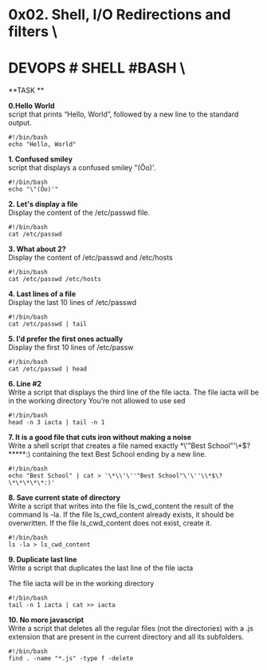 # 0x02. Shell, I/O Redirections and filters \
# DEVOPS # SHELL #BASH \


**TASK **

 **0.Hello World** \
 script that prints “Hello, World”, followed by a new line to the standard output.
 ```
#!/bin/bash 
echo "Hello, World"
```
**1. Confused smiley** \
script that displays a confused smiley "(Ôo)'.
 ```
#!/bin/bash
echo "\"(Ôo)'"
 ```
 
 **2. Let's display a file** \
 Display the content of the /etc/passwd file. 
```
#!/bin/bash 
cat /etc/passwd
```
 
**3. What about 2?** \
Display the content of /etc/passwd and /etc/hosts
```
#!/bin/bash
cat /etc/passwd /etc/hosts
```
**4. Last lines of a file** \
Display the last 10 lines of /etc/passwd
```
#!/bin/bash
cat /etc/passwd | tail
```
**5. I'd prefer the first ones actually** \
Display the first 10 lines of /etc/passw 
```
#!/bin/bash 
cat /etc/passwd | head 
```

**6. Line #2** \
Write a script that displays the third line of the file iacta.
The file iacta will be in the working directory
You’re not allowed to use sed
```
#!/bin/bash
head -n 3 iacta | tail -n 1 
```
**7. It is a good file that cuts iron without making a noise** \
Write a shell script that creates a file named exactly \*\\'"Best School"\'\\*$\?\*\*\*\*\*:) containing the text Best School ending by a new line.
```
#!/bin/bash
echo "Best School" | cat > '\*\\'\''"Best School"\'\''\\*$\?\*\*\*\*\*:)'
```
**8. Save current state of directory** \
Write a script that writes into the file ls_cwd_content the result of the command ls -la. If the file ls_cwd_content already exists, it should be overwritten. If the file ls_cwd_content does not exist, create it.
```
#!/bin/bash
ls -la > ls_cwd_content
```

**9. Duplicate last line** \
Write a script that duplicates the last line of the file iacta

The file iacta will be in the working directory
```
#!/bin/bash
tail -n 1 iacta | cat >> iacta
```

**10. No more javascript** \
Write a script that deletes all the regular files (not the directories) with a .js extension that are present in the current directory and all its subfolders.
```
#!/bin/bash
find . -name "*.js" -type f -delete
```





